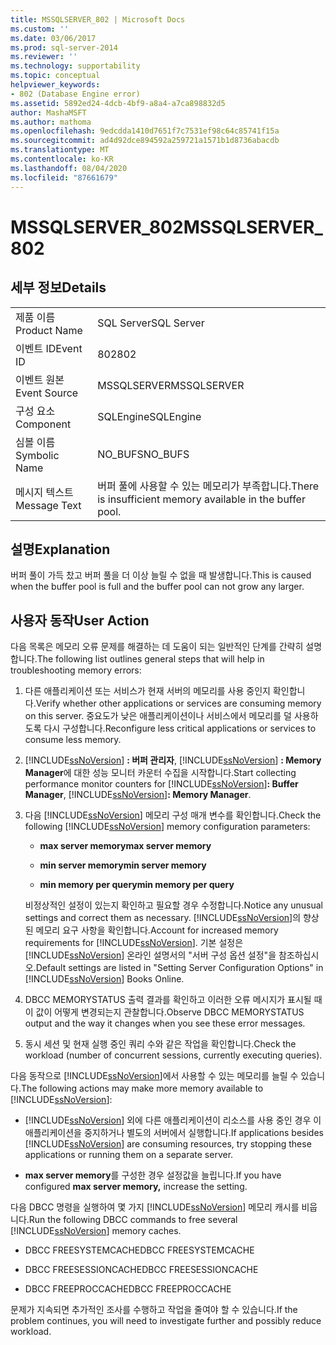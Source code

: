 ```yaml
---
title: MSSQLSERVER_802 | Microsoft Docs
ms.custom: ''
ms.date: 03/06/2017
ms.prod: sql-server-2014
ms.reviewer: ''
ms.technology: supportability
ms.topic: conceptual
helpviewer_keywords:
- 802 (Database Engine error)
ms.assetid: 5892ed24-4dcb-4bf9-a8a4-a7ca898832d5
author: MashaMSFT
ms.author: mathoma
ms.openlocfilehash: 9edcdda1410d7651f7c7531ef98c64c85741f15a
ms.sourcegitcommit: ad4d92dce894592a259721a1571b1d8736abacdb
ms.translationtype: MT
ms.contentlocale: ko-KR
ms.lasthandoff: 08/04/2020
ms.locfileid: "87661679"
---
```

# <a name="mssqlserver_802"></a><span data-ttu-id="3b398-102">MSSQLSERVER_802</span><span class="sxs-lookup"><span data-stu-id="3b398-102">MSSQLSERVER_802</span></span>
    
## <a name="details"></a><span data-ttu-id="3b398-103">세부 정보</span><span class="sxs-lookup"><span data-stu-id="3b398-103">Details</span></span>  
  
|||  
|-|-|  
|<span data-ttu-id="3b398-104">제품 이름</span><span class="sxs-lookup"><span data-stu-id="3b398-104">Product Name</span></span>|<span data-ttu-id="3b398-105">SQL Server</span><span class="sxs-lookup"><span data-stu-id="3b398-105">SQL Server</span></span>|  
|<span data-ttu-id="3b398-106">이벤트 ID</span><span class="sxs-lookup"><span data-stu-id="3b398-106">Event ID</span></span>|<span data-ttu-id="3b398-107">802</span><span class="sxs-lookup"><span data-stu-id="3b398-107">802</span></span>|  
|<span data-ttu-id="3b398-108">이벤트 원본</span><span class="sxs-lookup"><span data-stu-id="3b398-108">Event Source</span></span>|<span data-ttu-id="3b398-109">MSSQLSERVER</span><span class="sxs-lookup"><span data-stu-id="3b398-109">MSSQLSERVER</span></span>|  
|<span data-ttu-id="3b398-110">구성 요소</span><span class="sxs-lookup"><span data-stu-id="3b398-110">Component</span></span>|<span data-ttu-id="3b398-111">SQLEngine</span><span class="sxs-lookup"><span data-stu-id="3b398-111">SQLEngine</span></span>|  
|<span data-ttu-id="3b398-112">심볼 이름</span><span class="sxs-lookup"><span data-stu-id="3b398-112">Symbolic Name</span></span>|<span data-ttu-id="3b398-113">NO_BUFS</span><span class="sxs-lookup"><span data-stu-id="3b398-113">NO_BUFS</span></span>|  
|<span data-ttu-id="3b398-114">메시지 텍스트</span><span class="sxs-lookup"><span data-stu-id="3b398-114">Message Text</span></span>|<span data-ttu-id="3b398-115">버퍼 풀에 사용할 수 있는 메모리가 부족합니다.</span><span class="sxs-lookup"><span data-stu-id="3b398-115">There is insufficient memory available in the buffer pool.</span></span>|  
  
## <a name="explanation"></a><span data-ttu-id="3b398-116">설명</span><span class="sxs-lookup"><span data-stu-id="3b398-116">Explanation</span></span>  
 <span data-ttu-id="3b398-117">버퍼 풀이 가득 찼고 버퍼 풀을 더 이상 늘릴 수 없을 때 발생합니다.</span><span class="sxs-lookup"><span data-stu-id="3b398-117">This is caused when the buffer pool is full and the buffer pool can not grow any larger.</span></span>  
  
## <a name="user-action"></a><span data-ttu-id="3b398-118">사용자 동작</span><span class="sxs-lookup"><span data-stu-id="3b398-118">User Action</span></span>  
 <span data-ttu-id="3b398-119">다음 목록은 메모리 오류 문제를 해결하는 데 도움이 되는 일반적인 단계를 간략히 설명합니다.</span><span class="sxs-lookup"><span data-stu-id="3b398-119">The following list outlines general steps that will help in troubleshooting memory errors:</span></span>  
  
1.  <span data-ttu-id="3b398-120">다른 애플리케이션 또는 서비스가 현재 서버의 메모리를 사용 중인지 확인합니다.</span><span class="sxs-lookup"><span data-stu-id="3b398-120">Verify whether other applications or services are consuming memory on this server.</span></span> <span data-ttu-id="3b398-121">중요도가 낮은 애플리케이션이나 서비스에서 메모리를 덜 사용하도록 다시 구성합니다.</span><span class="sxs-lookup"><span data-stu-id="3b398-121">Reconfigure less critical applications or services to consume less memory.</span></span>  
  
2.  <span data-ttu-id="3b398-122">[!INCLUDE[ssNoVersion](../../includes/ssnoversion-md.md)] **: 버퍼 관리자**, [!INCLUDE[ssNoVersion](../../includes/ssnoversion-md.md)] **: Memory Manager**에 대한 성능 모니터 카운터 수집을 시작합니다.</span><span class="sxs-lookup"><span data-stu-id="3b398-122">Start collecting performance monitor counters for [!INCLUDE[ssNoVersion](../../includes/ssnoversion-md.md)]**: Buffer Manager**, [!INCLUDE[ssNoVersion](../../includes/ssnoversion-md.md)]**: Memory Manager**.</span></span>  
  
3.  <span data-ttu-id="3b398-123">다음 [!INCLUDE[ssNoVersion](../../includes/ssnoversion-md.md)] 메모리 구성 매개 변수를 확인합니다.</span><span class="sxs-lookup"><span data-stu-id="3b398-123">Check the following [!INCLUDE[ssNoVersion](../../includes/ssnoversion-md.md)] memory configuration parameters:</span></span>  
  
    -   <span data-ttu-id="3b398-124">**max server memory**</span><span class="sxs-lookup"><span data-stu-id="3b398-124">**max server memory**</span></span>  
  
    -   <span data-ttu-id="3b398-125">**min server memory**</span><span class="sxs-lookup"><span data-stu-id="3b398-125">**min server memory**</span></span>  
  
    -   <span data-ttu-id="3b398-126">**min memory per query**</span><span class="sxs-lookup"><span data-stu-id="3b398-126">**min memory per query**</span></span>  
  
     <span data-ttu-id="3b398-127">비정상적인 설정이 있는지 확인하고 필요할 경우 수정합니다.</span><span class="sxs-lookup"><span data-stu-id="3b398-127">Notice any unusual settings and correct them as necessary.</span></span> <span data-ttu-id="3b398-128">[!INCLUDE[ssNoVersion](../../includes/ssnoversion-md.md)]의 향상된 메모리 요구 사항을 확인합니다.</span><span class="sxs-lookup"><span data-stu-id="3b398-128">Account for increased memory requirements for [!INCLUDE[ssNoVersion](../../includes/ssnoversion-md.md)].</span></span> <span data-ttu-id="3b398-129">기본 설정은 [!INCLUDE[ssNoVersion](../../includes/ssnoversion-md.md)] 온라인 설명서의 "서버 구성 옵션 설정"을 참조하십시오.</span><span class="sxs-lookup"><span data-stu-id="3b398-129">Default settings are listed in "Setting Server Configuration Options" in [!INCLUDE[ssNoVersion](../../includes/ssnoversion-md.md)] Books Online.</span></span>  
  
4.  <span data-ttu-id="3b398-130">DBCC MEMORYSTATUS 출력 결과를 확인하고 이러한 오류 메시지가 표시될 때 이 값이 어떻게 변경되는지 관찰합니다.</span><span class="sxs-lookup"><span data-stu-id="3b398-130">Observe DBCC MEMORYSTATUS output and the way it changes when you see these error messages.</span></span>  
  
5.  <span data-ttu-id="3b398-131">동시 세션 및 현재 실행 중인 쿼리 수와 같은 작업을 확인합니다.</span><span class="sxs-lookup"><span data-stu-id="3b398-131">Check the workload (number of concurrent sessions, currently executing queries).</span></span>  
  
 <span data-ttu-id="3b398-132">다음 동작으로 [!INCLUDE[ssNoVersion](../../includes/ssnoversion-md.md)]에서 사용할 수 있는 메모리를 늘릴 수 있습니다.</span><span class="sxs-lookup"><span data-stu-id="3b398-132">The following actions may make more memory available to [!INCLUDE[ssNoVersion](../../includes/ssnoversion-md.md)]:</span></span>  
  
-   <span data-ttu-id="3b398-133">[!INCLUDE[ssNoVersion](../../includes/ssnoversion-md.md)] 외에 다른 애플리케이션이 리소스를 사용 중인 경우 이 애플리케이션을 중지하거나 별도의 서버에서 실행합니다.</span><span class="sxs-lookup"><span data-stu-id="3b398-133">If applications besides [!INCLUDE[ssNoVersion](../../includes/ssnoversion-md.md)] are consuming resources, try stopping these applications or running them on a separate server.</span></span>  
  
-   <span data-ttu-id="3b398-134">**max server memory**를 구성한 경우 설정값을 늘립니다.</span><span class="sxs-lookup"><span data-stu-id="3b398-134">If you have configured **max server memory,** increase the setting.</span></span>  
  
 <span data-ttu-id="3b398-135">다음 DBCC 명령을 실행하여 몇 가지 [!INCLUDE[ssNoVersion](../../includes/ssnoversion-md.md)] 메모리 캐시를 비웁니다.</span><span class="sxs-lookup"><span data-stu-id="3b398-135">Run the following DBCC commands to free several [!INCLUDE[ssNoVersion](../../includes/ssnoversion-md.md)] memory caches.</span></span>  
  
-   <span data-ttu-id="3b398-136">DBCC FREESYSTEMCACHE</span><span class="sxs-lookup"><span data-stu-id="3b398-136">DBCC FREESYSTEMCACHE</span></span>  
  
-   <span data-ttu-id="3b398-137">DBCC FREESESSIONCACHE</span><span class="sxs-lookup"><span data-stu-id="3b398-137">DBCC FREESESSIONCACHE</span></span>  
  
-   <span data-ttu-id="3b398-138">DBCC FREEPROCCACHE</span><span class="sxs-lookup"><span data-stu-id="3b398-138">DBCC FREEPROCCACHE</span></span>  
  
 <span data-ttu-id="3b398-139">문제가 지속되면 추가적인 조사를 수행하고 작업을 줄여야 할 수 있습니다.</span><span class="sxs-lookup"><span data-stu-id="3b398-139">If the problem continues, you will need to investigate further and possibly reduce workload.</span></span>  
  
  
